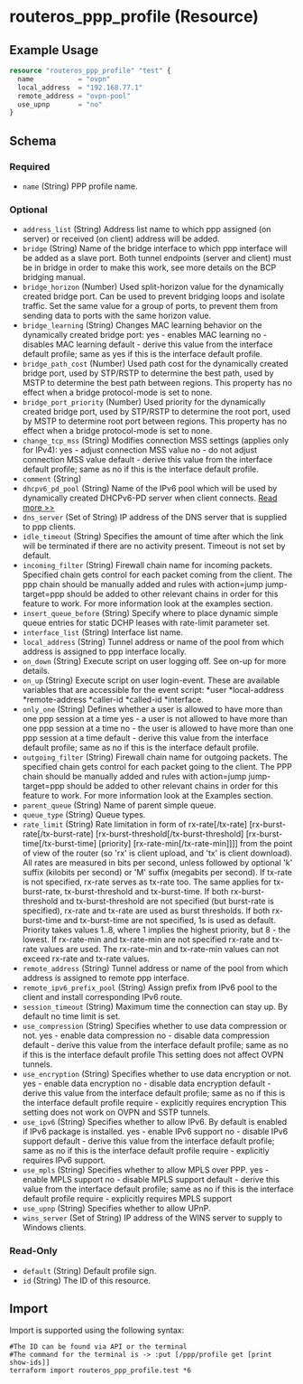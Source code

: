 # routeros_ppp_profile (Resource)


## Example Usage
```terraform
resource "routeros_ppp_profile" "test" {
  name           = "ovpn"
  local_address  = "192.168.77.1"
  remote_address = "ovpn-pool"
  use_upnp       = "no"
}
```

<!-- schema generated by tfplugindocs -->
## Schema

### Required

- `name` (String) PPP profile name.

### Optional

- `address_list` (String) Address list name to which ppp assigned (on server) or received (on client) address will be added.
- `bridge` (String) Name of the bridge interface to which ppp interface will be added as a slave port. Both  tunnel endpoints (server and client) must be in bridge in order to make  this work, see more details on the BCP bridging manual.
- `bridge_horizon` (Number) Used  split-horizon value for the dynamically created bridge port. Can be  used to prevent bridging loops and isolate traffic. Set the same value  for a group of ports, to prevent them from sending data to ports with  the same horizon value.
- `bridge_learning` (String) Changes MAC learning behavior on the dynamically created bridge port: yes - enables MAC learning no - disables MAC learning default - derive this value from the interface default profile; same as yes if this is the interface default profile.
- `bridge_path_cost` (Number) Used  path cost for the dynamically created bridge port, used by STP/RSTP to  determine the best path, used by MSTP to determine the best path between  regions. This property has no effect when a bridge protocol-mode is set to none.
- `bridge_port_priority` (Number) Used  priority for the dynamically created bridge port, used by STP/RSTP to  determine the root port, used by MSTP to determine root port between  regions. This property has no effect when a bridge protocol-mode is set  to none.
- `change_tcp_mss` (String) Modifies connection MSS settings (applies only for IPv4): yes - adjust connection MSS value no - do not adjust connection MSS value default - derive this value from the interface default profile; same as no if this is the interface default profile.
- `comment` (String)
- `dhcpv6_pd_pool` (String) Name of the IPv6 pool which will be used by dynamically created DHCPv6-PD server when client connects. [Read more >>](https://wiki.mikrotik.com/wiki/Manual:IPv6_PD_over_PPP)
- `dns_server` (Set of String) IP address of the DNS server that is supplied to ppp clients.
- `idle_timeout` (String) Specifies  the amount of time after which the link will be terminated if there are  no activity present. Timeout is not set by default.
- `incoming_filter` (String) Firewall  chain name for incoming packets. Specified chain gets control for each  packet coming from the client. The ppp chain should be manually added  and rules with action=jump jump-target=ppp should be added to other  relevant chains in order for this feature to work. For more information  look at the examples section.
- `insert_queue_before` (String) Specify where to place dynamic simple queue entries for static DCHP leases with rate-limit parameter set.
- `interface_list` (String) Interface list name.
- `local_address` (String) Tunnel address or name of the pool from which address is assigned to ppp interface locally.
- `on_down` (String) Execute script on user logging off. See on-up for more details.
- `on_up` (String) Execute script on user login-event. These are available variables that are accessible for the event script: *user *local-address *remote-address *caller-id *called-id *interface.
- `only_one` (String) Defines whether a user is allowed to have more than one ppp session at a time yes - a user is not allowed to have more than one ppp session at a time no - the user is allowed to have more than one ppp session at a time default - derive this value from the interface default profile; same as no if this is the interface default profile.
- `outgoing_filter` (String) Firewall  chain name for outgoing packets. The specified chain gets control for  each packet going to the client. The PPP chain should be manually added  and rules with action=jump jump-target=ppp should be added to other  relevant chains in order for this feature to work. For more information  look at the Examples section.
- `parent_queue` (String) Name of parent simple queue.
- `queue_type` (String) Queue types.
- `rate_limit` (String) Rate limitation in form of rx-rate[/tx-rate]  [rx-burst-rate[/tx-burst-rate] [rx-burst-threshold[/tx-burst-threshold]  [rx-burst-time[/tx-burst-time] [priority] [rx-rate-min[/tx-rate-min]]]] from the point of view of the router (so 'rx' is client upload, and  'tx' is client download). All rates are measured in bits per second,  unless followed by optional 'k' suffix (kilobits per second) or 'M'  suffix (megabits per second). If tx-rate is not specified, rx-rate  serves as tx-rate too. The same applies for tx-burst-rate,  tx-burst-threshold and tx-burst-time. If both rx-burst-threshold and  tx-burst-threshold are not specified (but burst-rate is specified),  rx-rate and tx-rate are used as burst thresholds. If both rx-burst-time  and tx-burst-time are not specified, 1s is used as default. Priority  takes values 1..8, where 1 implies the highest priority, but 8 - the  lowest. If rx-rate-min and tx-rate-min are not specified rx-rate and  tx-rate values are used. The rx-rate-min and tx-rate-min values can not  exceed rx-rate and tx-rate values.
- `remote_address` (String) Tunnel address or name of the pool from which address is assigned to remote ppp interface.
- `remote_ipv6_prefix_pool` (String) Assign prefix from IPv6 pool to the client and install corresponding IPv6 route.
- `session_timeout` (String) Maximum time the connection can stay up. By default no time limit is set.
- `use_compression` (String) Specifies whether to use data compression or not. yes - enable data compression no - disable data compression default - derive this value from the interface default profile; same as no if this is the interface default profile This setting does not affect OVPN tunnels.
- `use_encryption` (String) Specifies whether to use data encryption or not. yes - enable data encryption no - disable data encryption default - derive this value from the interface default profile; same as no if this is the interface default profile require - explicitly requires encryption This setting does not work on OVPN and SSTP tunnels.
- `use_ipv6` (String) Specifies whether to allow IPv6. By default is enabled if IPv6 package is installed. yes - enable IPv6 support no - disable IPv6 support default - derive this value from the interface default profile; same as no if this is the interface default profile require - explicitly requires IPv6 support.
- `use_mpls` (String) Specifies whether to allow MPLS over PPP. yes - enable MPLS support no - disable MPLS support default - derive this value from the interface default profile; same as no if this is the interface default profile require - explicitly requires MPLS support
- `use_upnp` (String) Specifies whether to allow UPnP.
- `wins_server` (Set of String) IP address of the WINS server to supply to Windows clients.

### Read-Only

- `default` (String) Default profile sign.
- `id` (String) The ID of this resource.

## Import
Import is supported using the following syntax:
```shell
#The ID can be found via API or the terminal
#The command for the terminal is -> :put [/ppp/profile get [print show-ids]]
terraform import routeros_ppp_profile.test *6
```
